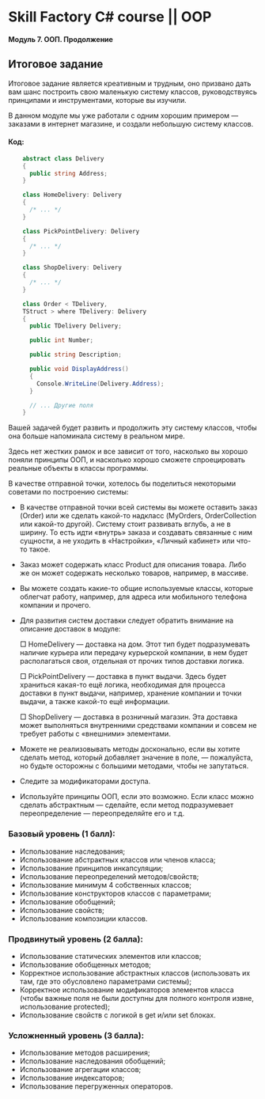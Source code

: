 # Skill Factory C# course || OOP

#### Модуль 7. ООП. Продолжение

##  Итоговое задание

Итоговое задание является креативным и трудным, оно призвано дать вам шанс построить свою маленькую систему классов, руководствуясь принципами и инструментами, которые вы изучили.

В данном модуле мы уже работали с одним хорошим примером — заказами в интернет магазине, и создали небольшую систему классов.

#### Код:
```c#
    abstract class Delivery 
    {
      public string Address;
    }

    class HomeDelivery: Delivery 
    {
      /* ... */
    }

    class PickPointDelivery: Delivery 
    {
      /* ... */
    }

    class ShopDelivery: Delivery 
    {
      /* ... */
    }

    class Order < TDelivery,
    TStruct > where TDelivery: Delivery 
    {
      public TDelivery Delivery;

      public int Number;

      public string Description;

      public void DisplayAddress() 
      {
        Console.WriteLine(Delivery.Address);
      }

      // ... Другие поля
    }
```
Вашей задачей будет развить и продолжить эту систему классов, чтобы она больше напоминала систему в реальном мире.

Здесь нет жестких рамок и все зависит от того, насколько вы хорошо поняли принципы ООП, и насколько хорошо сможете спроецировать реальные объекты в классы программы.

В качестве отправной точки, хотелось бы поделиться некоторыми советами по построению системы:

  - В качестве отправной точки всей системы вы можете оставить заказ (Order) или же сделать какой-то надкласс (MyOrders, OrderCollection или какой-то другой).
  Систему стоит развивать вглубь, а не в ширину. То есть идти «внутрь» заказа и создавать связанные с ним сущности, а не уходить в «Настройки», «Личный кабинет» или что-то такое.
  - Заказ может содержать класс Product для описания товара. Либо же он может содержать несколько товаров, например, в массиве.
  - Вы можете создать какие-то общие используемые классы, которые облегчат работу, например, для адреса или мобильного телефона компании и прочего.
  - Для развития систем доставки следует обратить внимание на описание доставок в модуле:

    □ HomeDelivery — доставка на дом. Этот тип будет подразумевать наличие курьера или передачу курьерской компании, в нем будет располагаться своя, отдельная от прочих типов доставки логика.

    □ PickPointDelivery — доставка в пункт выдачи. Здесь будет храниться какая-то ещё логика, необходимая для процесса доставки в пункт выдачи, например, хранение компании и точки выдачи, а также какой-то ещё информации.

    □ ShopDelivery — доставка в розничный магазин. Эта доставка может выполняться внутренними средствами компании и совсем не требует работы с «внешними&raquo; элементами.

  - Можете не реализовывать методы досконально, если вы хотите сделать метод, который добавляет значение в поле, — пожалуйста, но будьте осторожны с большими методами, чтобы не запутаться.
  - Следите за модификаторами доступа.
  - Используйте принципы ООП, если это возможно. Если класс можно сделать абстрактным — сделайте, если метод подразумевает переопределение — переопределяйте его и т.д.

### Базовый уровень (**1 балл**):

  - Использование наследования;
  - Использование абстрактных классов или членов класса;
  - Использование принципов инкапсуляции;
  - Использование переопределений методов/свойств;
  - Использование минимум 4 собственных классов;
  - Использование конструкторов классов с параметрами;
  - Использование обобщений;
  - Использование свойств;
  - Использование композиции классов.

### Продвинутый уровень (**2 балла**):

  - Использование статических элементов или классов;
  - Использование обобщенных методов;
  - Корректное использование абстрактных классов (использовать их там, где это обусловлено параметрами системы);
  - Корректное использование модификаторов элементов класса (чтобы важные поля не были доступны для полного контроля извне, использование protected);
  - Использование свойств с логикой в get и/или set блоках.

### Усложненный уровень (**3 балла**):

  - Использование методов расширения;
  - Использование наследования обобщений;
  - Использование агрегации классов;
  - Использование индексаторов;
  - Использование перегруженных операторов.